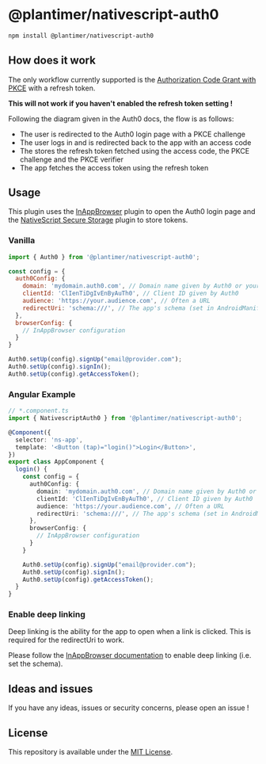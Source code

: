 # @plantimer/nativescript-auth0

```bash
npm install @plantimer/nativescript-auth0
```

## How does it work

The only workflow currently supported is the [Authorization Code Grant with PKCE](https://auth0.com/docs/get-started/authentication-and-authorization-flow/authorization-code-flow-with-proof-key-for-code-exchange-pkce) with a refresh token.

**This will not work if you haven't enabled the refresh token setting !**

Following the diagram given in the Auth0 docs, the flow is as follows:

- The user is redirected to the Auth0 login page with a PKCE challenge
- The user logs in and is redirected back to the app with an access code
- The stores the refresh token fetched using the access code, the PKCE challenge and the PKCE verifier
- The app fetches the access token using the refresh token

## Usage

This plugin uses the [InAppBrowser](https://github.com/proyecto26/nativescript-inappbrowser) plugin to open the Auth0 login page and the [NativeScript Secure Storage](https://github.com/EddyVerbruggen/nativescript-secure-storage) plugin to store tokens.

### Vanilla

```js
import { Auth0 } from '@plantimer/nativescript-auth0';

const config = {
  auth0Config: {
    domain: 'mydomain.auth0.com', // Domain name given by Auth0 or your own domain if you have a paid plan
    clientId: 'ClIenTiDgIvEnByAuTh0', // Client ID given by Auth0
    audience: 'https://your.audience.com', // Often a URL
    redirectUri: 'schema:///', // The app's schema (set in AndroidManifest.xml and Info.plist)
  },
  browserConfig: {
    // InAppBrowser configuration
  }
}

Auth0.setUp(config).signUp("email@provider.com");
Auth0.setUp(config).signIn();
Auth0.setUp(config).getAccessToken();
```

### Angular Example

```typescript
// *.component.ts
import { NativescriptAuth0 } from '@plantimer/nativescript-auth0';

@Component({
  selector: 'ns-app',
  template: '<Button (tap)="login()">Login</Button>',
})
export class AppComponent {
  login() {
    const config = {
      auth0Config: {
        domain: 'mydomain.auth0.com', // Domain name given by Auth0 or your own domain if you have a paid plan
        clientId: 'ClIenTiDgIvEnByAuTh0', // Client ID given by Auth0
        audience: 'https://your.audience.com', // Often a URL
        redirectUri: 'schema:///', // The app's schema (set in AndroidManifest.xml and Info.plist)
      },
      browserConfig: {
        // InAppBrowser configuration
      }
    }

    Auth0.setUp(config).signUp("email@provider.com");
    Auth0.setUp(config).signIn();
    Auth0.setUp(config).getAccessToken();
  }
}
```

### Enable deep linking

Deep linking is the ability for the app to open when a link is clicked. This is required for the redirectUri to work.

Please follow the [InAppBrowser documentation](https://github.com/proyecto26/nativescript-inappbrowser#authentication-flow-using-deep-linking) to enable deep linking (i.e. set the schema).

## Ideas and issues

If you have any ideas, issues or security concerns, please open an issue !

## License

This repository is available under the [MIT License](https://github.com/plantimer/nativescript-plugins/blob/main/LICENSE).
